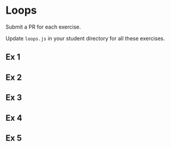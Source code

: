 # Loops
Submit a PR for each exercise. 

Update `loops.js` in your student directory for all these exercises.

## Ex 1


## Ex 2 


## Ex 3 


## Ex 4


## Ex 5

